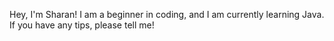 Hey, I'm Sharan! I am a beginner in coding, and I am currently learning Java. 
If you have any tips, please tell me!
